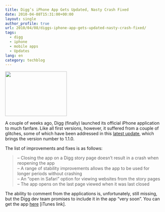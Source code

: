 ```yaml
---
title: Digg’s iPhone App Gets Updated, Nasty Crash Fixed
date: 2010-04-08T15:31:00+00:00
layout: single
author_profile: true
url: 2010/04/08/diggs-iphone-app-gets-updated-nasty-crash-fixed/
tags:
  - digg
  - iphone
  - mobile apps
  - Updates
lang: en
category: techblog
---
```

<div>
  <a href="http://1.bp.blogspot.com/_vaUVXcmC3OI/S73vCQKAdsI/AAAAAAAAB1g/U8D6QWLq27c/s1600/digg_app_store.jpg" imageanchor="1"><img border="0" height="145" src="http://1.bp.blogspot.com/_vaUVXcmC3OI/S73vCQKAdsI/AAAAAAAAB1g/U8D6QWLq27c/s200/digg_app_store.jpg" width="200" /></a>
</div>

A couple of weeks ago, Digg (finally) launched its official iPhone application to much fanfare. Like all first versions, however, it suffered from a couple of glitches, some of which have been addressed in this <a href="http://about.digg.com/blog/update-diggs-iphone-app" target="_blank">latest update</a>, which brings the version number to 1.1.0.

The list of improvements and fixes is as follows:

> &#8211; Closing the app on a Digg story page doesn’t result in a crash when reopening the app  
> &#8211; A range of stability improvements allows the app to be used for longer periods without crashing  
> &#8211; An “open in Safari” option for viewing websites from the story pages  
> &#8211; The app opens on the last page viewed when it was last closed

The ability to comment from the applications is, unfortunately, still missing, but the Digg dev team promises to include it in the app “very soon”. You can get the app <a href="itms://itunes.apple.com/us/app/digg/id362872995?mt=8" target="_blank">here</a> [iTunes link].